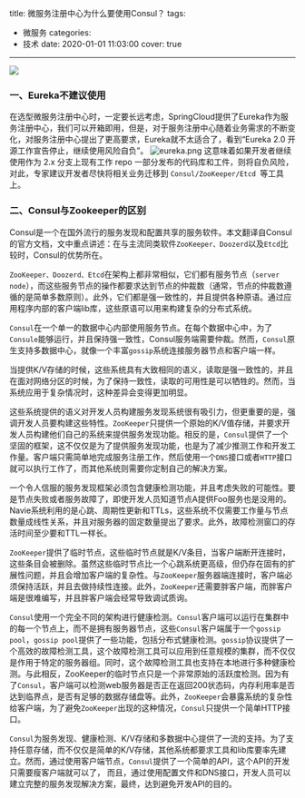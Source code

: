title: 微服务注册中心为什么要使用Consul？
tags:
  - 微服务
categories:
  - 技术
date: 2020-01-01 11:03:00
cover: true

---

![](https://imgconvert.csdnimg.cn/aHR0cHM6Ly91cGxvYWQtaW1hZ2VzLmppYW5zaHUuaW8vdXBsb2FkX2ltYWdlcy8xMjU1MzI0OS1mNzZiNzMzZDk3YjI1MDI3LmpwZw?x-oss-process=image/format,png)
<!-- more -->
### 一、Eureka不建议使用

在选型微服务注册中心时，一定要长远考虑，SpringCloud提供了Eureka作为服务注册中心，我们可以开箱即用，但是，对于服务注册中心随着业务需求的不断变化，对服务注册中心提出了更高要求，Eureka就不太适合了，看到“Eureka 2.0 开源工作宣告停止，继续使用风险自负”。
![eureka.png](https://imgconvert.csdnimg.cn/aHR0cHM6Ly91cGxvYWQtaW1hZ2VzLmppYW5zaHUuaW8vdXBsb2FkX2ltYWdlcy8xMjU1MzI0OS04ZjA4NGE5Y2VlMDM0OGM3LnBuZw?x-oss-process=image/format,png)
这意味着如果开发者继续使用作为 2.x 分支上现有工作 repo 一部分发布的代码库和工件，则将自负风险，对此，专家建议开发者尽快将相关业务迁移到 `Consul/ZooKeeper/Etcd `等工具上。
### 二、Consul与Zookeeper的区别

Consul是一个在国外流行的服务发现和配置共享的服务软件。本文翻译自Consul的官方文档，文中重点讲述：在与主流同类软件`ZooKeeper、Doozerd`以及`Etcd`比较时，Consul的优势所在。

`ZooKeeper、Doozerd、Etcd`在架构上都非常相似，它们都有服务节点（`server node`），而这些服务节点的操作都要求达到节点的仲裁数（通常，节点的仲裁数遵循的是简单多数原则）。此外，它们都是强一致性的，并且提供各种原语。通过应用程序内部的客户端lib库，这些原语可以用来构建复杂的分布式系统。

`Consul`在一个单一的数据中心内部使用服务节点。在每个数据中心中，为了`Consule`能够运行，并且保持强一致性，Consul服务端需要仲裁。然而，`Consul`原生支持多数据中心，就像一个丰富`gossip`系统连接服务器节点和客户端一样。

当提供K/V存储的时候，这些系统具有大致相同的语义，读取是强一致性的，并且在面对网络分区的时候，为了保持一致性，读取的可用性是可以牺牲的。然而，当系统应用于复杂情况时，这种差异会变得更加明显。

这些系统提供的语义对开发人员构建服务发现系统很有吸引力，但更重要的是，强调开发人员要构建这些特性。`ZooKeeper`只提供一个原始的K/V值存储，并要求开发人员构建他们自己的系统来提供服务发现功能。相反的是，`Consul`提供了一个坚固的框架，这不仅仅是为了提供服务发现功能，也是为了减少推测工作和开发工作量。客户端只需简单地完成服务注册工作，然后使用一个`DNS`接口或者`HTTP`接口就可以执行工作了，而其他系统则需要你定制自己的解决方案。

一个令人信服的服务发现框架必须包含健康检测功能，并且考虑失败的可能性。要是节点失败或者服务故障了，即使开发人员知道节点A提供Foo服务也是没用的。Navie系统利用的是心跳、周期性更新和TTLs，这些系统不仅需要工作量与节点数量成线性关系，并且对服务器的固定数量提出了要求。此外，故障检测窗口的存活时间至少要和TTL一样长。

`ZooKeeper`提供了临时节点，这些临时节点就是K/V条目，当客户端断开连接时，这些条目会被删除。虽然这些临时节点比一个心跳系统更高级，但仍存在固有的扩展性问题，并且会增加客户端的复杂性。与`ZooKeeper`服务器端连接时，客户端必须保持活跃，并且去做持续性连接。此外，`ZooKeeper`还需要胖客户端，而胖客户端是很难编写，并且胖客户端会经常导致调试质询。

`Consul`使用一个完全不同的架构进行健康检测。`Consul`客户端可以运行在集群中的每一个节点上，而不是拥有服务器节点，这些`Consul`客户端属于一个`gossip pool`，`gossip pool`提供了一些功能，包括分布式健康检测。`gossip`协议提供了一个高效的故障检测工具，这个故障检测工具可以应用到任意规模的集群，而不仅仅是作用于特定的服务器组。同时，这个故障检测工具也支持在本地进行多种健康检测。与此相反，ZooKeeper的临时节点只是一个非常原始的活跃度检测。因为有了`Consul`，客户端可以检测web服务器是否正在返回200状态码，内存利用率是否达到临界点，是否有足够的数据存储盘等。此外，`ZooKeeper`会暴露系统的复杂性给客户端，为了避免`ZooKeeper`出现的这种情况，`Consul`只提供一个简单HTTP接口。

`Consul`为服务发现、健康检测、K/V存储和多数据中心提供了一流的支持。为了支持任意存储，而不仅仅是简单的K/V存储，其他系统都要求工具和lib库要率先建立。然而，通过使用客户端节点，`Consul`提供了一个简单的API，这个API的开发只需要瘦客户端就可以了， 而且，通过使用配置文件和DNS接口，开发人员可以建立完整的服务发现解决方案，最终，达到避免开发API的目的。

